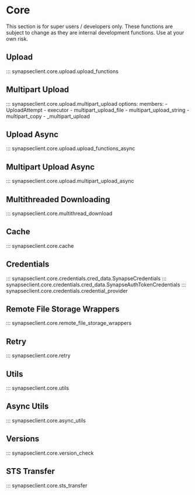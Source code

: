 # Core

This section is for super users / developers only.
These functions are subject to change as they are internal development
functions.  Use at your own risk.

## Upload
::: synapseclient.core.upload.upload_functions

## Multipart Upload

::: synapseclient.core.upload.multipart_upload
    options:
        members:
        - UploadAttempt
        - executor
        - multipart_upload_file
        - multipart_upload_string
        - multipart_copy
        - _multipart_upload


## Upload Async
::: synapseclient.core.upload.upload_functions_async

## Multipart Upload Async

::: synapseclient.core.upload.multipart_upload_async

## Multithreaded Downloading
::: synapseclient.core.multithread_download

## Cache
::: synapseclient.core.cache

## Credentials
::: synapseclient.core.credentials.cred_data.SynapseCredentials
::: synapseclient.core.credentials.cred_data.SynapseAuthTokenCredentials
::: synapseclient.core.credentials.credential_provider

## Remote File Storage Wrappers
::: synapseclient.core.remote_file_storage_wrappers

## Retry

::: synapseclient.core.retry

## Utils

::: synapseclient.core.utils

## Async Utils

::: synapseclient.core.async_utils

## Versions
::: synapseclient.core.version_check

## STS Transfer
::: synapseclient.core.sts_transfer
